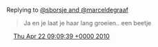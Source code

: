 Replying to [@sborsje and @marceldegraaf](https://twitter.com/sborsje/status/12628762667)

> Ja en je laat je haar lang groeien\.\. een beetje

<img src="../../media/tweet.ico" width="12" /> [Thu Apr 22 09:09:39 +0000 2010](https://twitter.com/DromerDenker/status/12628875075)